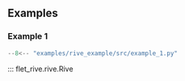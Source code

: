 ## Examples

### Example 1

```python title="example_1.py"
--8<-- "examples/rive_example/src/example_1.py"
```

::: flet_rive.rive.Rive
